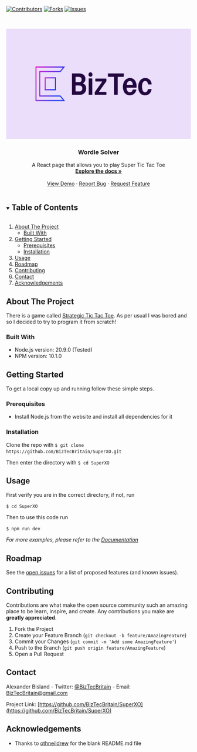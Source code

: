 [![Contributors][contributors-shield]][contributors-url]
[![Forks][forks-shield]][forks-url]
[![Issues][issues-shield]][issues-url]
<!--[![LinkedIn][linkedin-shield]][linkedin-url]-->



<br />
<p align="center">
  <a href="https://github.com/BizTecBritain">
    <img src="https://github.com/BizTecBritain/BizTecBritain/blob/main/BizTec.png" alt="Logo" width="580" height="300">
  </a>

  <h3 align="center">Wordle Solver</h3>

  <p align="center">
    A React page that allows you to play Super Tic Tac Toe
    <br />
    <a href="https://github.com/BizTecBritain/SuperXO/blob/main/docs/Usage.md"><strong>Explore the docs »</strong></a>
    <br />
    <br />
    <a href="https://github.com/BizTecBritain/SuperXO">View Demo</a>
    ·
    <a href="https://github.com/BizTecBritain/SuperXO/issues">Report Bug</a>
    ·
    <a href="https://github.com/BizTecBritain/SuperXO/issues">Request Feature</a>
  </p>
</p>



<details open="open">
  <summary><h2 style="display: inline-block">Table of Contents</h2></summary>
  <ol>
    <li>
      <a href="#about-the-project">About The Project</a>
      <ul>
        <li><a href="#built-with">Built With</a></li>
      </ul>
    </li>
    <li>
      <a href="#getting-started">Getting Started</a>
      <ul>
        <li><a href="#prerequisites">Prerequisites</a></li>
        <li><a href="#installation">Installation</a></li>
      </ul>
    </li>
    <li><a href="#usage">Usage</a></li>
    <li><a href="#roadmap">Roadmap</a></li>
    <li><a href="#contributing">Contributing</a></li>
    <li><a href="#contact">Contact</a></li>
    <li><a href="#acknowledgements">Acknowledgements</a></li>
  </ol>
</details>



## About The Project

There is a game called [Strategic Tic Tac Toe](https://www.coolmathgames.com/0-strategic-tic-tac-toe).
As per usual I was bored and so I decided to try to program it from scratch!


### Built With

* Node.js version: 20.9.0 (Tested)
* NPM version: 10.1.0



## Getting Started

To get a local copy up and running follow these simple steps.

### Prerequisites

* Install Node.js from the website and install all dependencies for it

### Installation

Clone the repo with ```$ git clone https://github.com/BizTecBritain/SuperXO.git```

Then enter the directory with ```$ cd SuperXO```

## Usage

First verify you are in the correct directory, if not, run
```
$ cd SuperXO
```

Then to use this code run
```
$ npm run dev
```

_For more examples, please refer to the [Documentation](https://github.com/BizTecBritain/SuperXO/blob/main/docs/Usage.md)_



## Roadmap

See the [open issues](https://github.com/BizTecBritain/SuperXO/issues) for a list of proposed features (and known issues).



## Contributing

Contributions are what make the open source community such an amazing place to be learn, inspire, and create. Any contributions you make are **greatly appreciated**.

1. Fork the Project
2. Create your Feature Branch (`git checkout -b feature/AmazingFeature`)
3. Commit your Changes (`git commit -m 'Add some AmazingFeature'`)
4. Push to the Branch (`git push origin feature/AmazingFeature`)
5. Open a Pull Request



## Contact

Alexander Bisland - Twitter: [@BizTecBritain](https://twitter.com/BizTecBritain) - Email: BizTecBritain@gmail.com

Project Link: [https://github.com/BizTecBritain/SuperXO](https://github.com/BizTecBritain/SuperXO) 



## Acknowledgements

* Thanks to [othneildrew](https://github.com/othneildrew/Best-README-Template/blob/master/BLANK_README.md) for the blank README.md file

[contributors-shield]: https://img.shields.io/github/contributors/BizTecBritain/SuperXO.svg?style=for-the-badge
[contributors-url]: https://github.com/BizTecBritain/SuperXO/graphs/contributors
[forks-shield]: https://img.shields.io/github/forks/BizTecBritain/SuperXO.svg?style=for-the-badge
[forks-url]: https://github.com/BizTecBritain/SuperXO/network/members
[issues-shield]: https://img.shields.io/github/issues/BizTecBritain/SuperXO.svg?style=for-the-badge
[issues-url]: https://github.com/BizTecBritain/SuperXO/issues
<!--[linkedin-shield]: https://img.shields.io/badge/-LinkedIn-black.svg?style=for-the-badge&logo=linkedin&colorB=555
[linkedin-url]: https://linkedin.com/in/username-->
